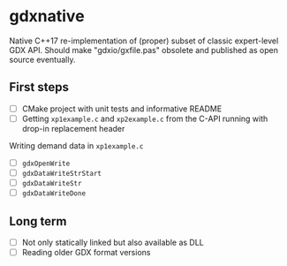 # gdxnative

Native C++17 re-implementation of (proper) subset of classic expert-level GDX API. Should make "gdxio/gxfile.pas" obsolete and published as open source eventually.

## First steps
- [ ] CMake project with unit tests and informative README
- [ ] Getting `xp1example.c` and `xp2example.c` from the C-API running with drop-in replacement header

Writing demand data in `xp1example.c`
- [ ] `gdxOpenWrite`
- [ ] `gdxDataWriteStrStart`
- [ ] `gdxDataWriteStr`
- [ ] `gdxDataWriteDone`

## Long term
- [ ] Not only statically linked but also available as DLL
- [ ] Reading older GDX format versions

